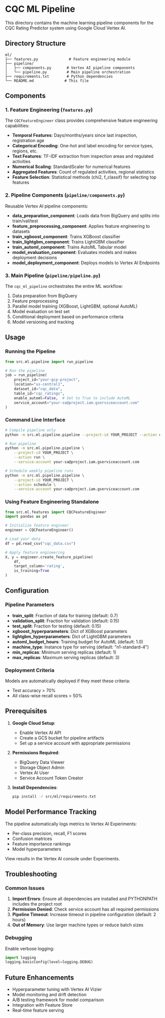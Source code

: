 # CQC ML Pipeline

This directory contains the machine learning pipeline components for the CQC Rating Predictor system using Google Cloud Vertex AI.

## Directory Structure

```
ml/
├── features.py              # Feature engineering module
├── pipeline/
│   ├── components.py       # Vertex AI pipeline components
│   └── pipeline.py         # Main pipeline orchestration
├── requirements.txt        # Python dependencies
└── README.md              # This file
```

## Components

### 1. Feature Engineering (`features.py`)

The `CQCFeatureEngineer` class provides comprehensive feature engineering capabilities:

- **Temporal Features**: Days/months/years since last inspection, registration age
- **Categorical Encoding**: One-hot and label encoding for service types, regions, etc.
- **Text Features**: TF-IDF extraction from inspection areas and regulated activities
- **Numerical Scaling**: StandardScaler for numerical features
- **Aggregated Features**: Count of regulated activities, regional statistics
- **Feature Selection**: Statistical methods (chi2, f_classif) for selecting top features

### 2. Pipeline Components (`pipeline/components.py`)

Reusable Vertex AI pipeline components:

- **data_preparation_component**: Loads data from BigQuery and splits into train/val/test
- **feature_preprocessing_component**: Applies feature engineering to datasets
- **train_xgboost_component**: Trains XGBoost classifier
- **train_lightgbm_component**: Trains LightGBM classifier
- **train_automl_component**: Trains AutoML Tabular model
- **model_evaluation_component**: Evaluates models and makes deployment decisions
- **model_deployment_component**: Deploys models to Vertex AI Endpoints

### 3. Main Pipeline (`pipeline/pipeline.py`)

The `cqc_ml_pipeline` orchestrates the entire ML workflow:

1. Data preparation from BigQuery
2. Feature preprocessing
3. Parallel model training (XGBoost, LightGBM, optional AutoML)
4. Model evaluation on test set
5. Conditional deployment based on performance criteria
6. Model versioning and tracking

## Usage

### Running the Pipeline

```python
from src.ml.pipeline import run_pipeline

# Run the pipeline
job = run_pipeline(
    project_id="your-gcp-project",
    location="us-central1",
    dataset_id="cqc_data",
    table_id="cqc_ratings",
    enable_automl=False,  # Set to True to include AutoML
    service_account="your-sa@project.iam.gserviceaccount.com"
)
```

### Command Line Interface

```bash
# Compile pipeline only
python -m src.ml.pipeline.pipeline --project-id YOUR_PROJECT --action compile

# Run pipeline
python -m src.ml.pipeline.pipeline \
    --project-id YOUR_PROJECT \
    --action run \
    --service-account your-sa@project.iam.gserviceaccount.com

# Schedule weekly pipeline runs
python -m src.ml.pipeline.pipeline \
    --project-id YOUR_PROJECT \
    --action schedule \
    --service-account your-sa@project.iam.gserviceaccount.com
```

### Using Feature Engineering Standalone

```python
from src.ml.features import CQCFeatureEngineer
import pandas as pd

# Initialize feature engineer
engineer = CQCFeatureEngineer()

# Load your data
df = pd.read_csv("cqc_data.csv")

# Apply feature engineering
X, y = engineer.create_feature_pipeline(
    df, 
    target_column='rating',
    is_training=True
)
```

## Configuration

### Pipeline Parameters

- **train_split**: Fraction of data for training (default: 0.7)
- **validation_split**: Fraction for validation (default: 0.15)
- **test_split**: Fraction for testing (default: 0.15)
- **xgboost_hyperparameters**: Dict of XGBoost parameters
- **lightgbm_hyperparameters**: Dict of LightGBM parameters
- **automl_budget_hours**: Training budget for AutoML (default: 1.0)
- **machine_type**: Instance type for serving (default: "n1-standard-4")
- **min_replicas**: Minimum serving replicas (default: 1)
- **max_replicas**: Maximum serving replicas (default: 3)

### Deployment Criteria

Models are automatically deployed if they meet these criteria:
- Test accuracy > 70%
- All class-wise recall scores > 50%

## Prerequisites

1. **Google Cloud Setup**:
   - Enable Vertex AI API
   - Create a GCS bucket for pipeline artifacts
   - Set up a service account with appropriate permissions

2. **Permissions Required**:
   - BigQuery Data Viewer
   - Storage Object Admin
   - Vertex AI User
   - Service Account Token Creator

3. **Install Dependencies**:
   ```bash
   pip install -r src/ml/requirements.txt
   ```

## Model Performance Tracking

The pipeline automatically logs metrics to Vertex AI Experiments:
- Per-class precision, recall, F1 scores
- Confusion matrices
- Feature importance rankings
- Model hyperparameters

View results in the Vertex AI console under Experiments.

## Troubleshooting

### Common Issues

1. **Import Errors**: Ensure all dependencies are installed and PYTHONPATH includes the project root
2. **Permission Denied**: Check service account has all required permissions
3. **Pipeline Timeout**: Increase timeout in pipeline configuration (default: 2 hours)
4. **Out of Memory**: Use larger machine types or reduce batch sizes

### Debugging

Enable verbose logging:
```python
import logging
logging.basicConfig(level=logging.DEBUG)
```

## Future Enhancements

- Hyperparameter tuning with Vertex AI Vizier
- Model monitoring and drift detection
- A/B testing framework for model comparison
- Integration with Feature Store
- Real-time feature serving